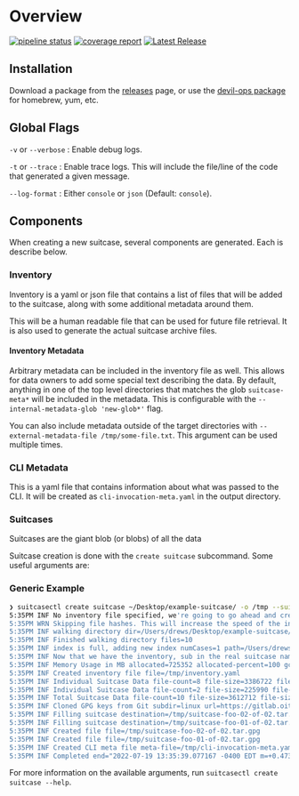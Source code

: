 # Overview

[![pipeline status](https://gitlab.oit.duke.edu/devil-ops/data-suitcase/badges/main/pipeline.svg)](https://gitlab.oit.duke.edu/devil-ops/data-suitcase/-/commits/main)
[![coverage report](https://gitlab.oit.duke.edu/devil-ops/data-suitcase/badges/main/coverage.svg)](https://gitlab.oit.duke.edu/devil-ops/data-suitcase/-/commits/main)
[![Latest Release](https://gitlab.oit.duke.edu/devil-ops/data-suitcase/-/badges/release.svg)](https://gitlab.oit.duke.edu/devil-ops/data-suitcase/-/releases)

## Installation

Download a package from the
[releases](https://gitlab.oit.duke.edu/devil-ops/data-suitcase/-/releases) page,
or use the [devil-ops
package](https://gitlab.oit.duke.edu/devil-ops/installing-devil-ops-packages)
for homebrew, yum, etc.

## Global Flags

`-v` or `--verbose` : Enable debug logs.

`-t` or `--trace` : Enable trace logs. This will include the file/line of the
code that generated a given message.

`--log-format` : Either `console` or `json` (Default: `console`).

## Components

When creating a new suitcase, several components are generated. Each is describe
below.

### Inventory

Inventory is a yaml or json file that contains a list of files that will be
added to the suitcase, along with some additional metadata around them.

This will be a human readable file that can be used for future file retrieval.
It is also used to generate the actual suitcase archive files.

#### Inventory Metadata

Arbitrary metadata can be included in the inventory file as well. This allows
for data owners to add some special text describing the data. By default,
anything in one of the top level directories that matches the glob
`suitcase-meta*` will be included in the metadata. This is configurable with the
`--internal-metadata-glob 'new-glob*'` flag.

You can also include metadata outside of the target directories with
`--external-metadata-file /tmp/some-file.txt`. This argument can be used
multiple times.

### CLI Metadata

This is a yaml file that contains information about what was passed to the CLI.
It will be created as `cli-invocation-meta.yaml` in the output directory.

### Suitcases

Suitcases are the giant blob (or blobs) of all the data

Suitcase creation is done with the `create suitcase` subcommand. Some useful
arguments are:

### Generic Example

```bash
❯ suitcasectl create suitcase ~/Desktop/example-suitcase/ -o /tmp --suitcase-format ".tar.gpg" --max-suitcase-size="3.5Mb" --user=foo
5:35PM INF No inventory file specified, we're going to go ahead and create one
5:35PM WRN Skipping file hashes. This will increase the speed of the inventory, but will not be able to verify the integrity of the files.
5:35PM INF walking directory dir=/Users/drews/Desktop/example-suitcase/
5:35PM INF Finished walking directory files=10
5:35PM INF index is full, adding new index numCases=1 path=/Users/drews/Desktop/example-suitcase/20220221_100626.jpeg size=225122
5:35PM INF Now that we have the inventory, sub in the real suitcase names
5:35PM INF Memory Usage in MB allocated=725352 allocated-percent=100 gc-count=0 system=8735760 total-allocated=725352
5:35PM INF Created inventory file file=/tmp/inventory.yaml
5:35PM INF Individual Suitcase Data file-count=8 file-size=3386722 file-size-human="3.4 MB" index=1
5:35PM INF Individual Suitcase Data file-count=2 file-size=225990 file-size-human="226 kB" index=2
5:35PM INF Total Suitcase Data file-count=10 file-size=3612712 file-size-human="3.6 MB"
5:35PM INF Cloned GPG keys from Git subdir=linux url=https://gitlab.oit.duke.edu/oit-ssi-systems/staff-public-keys.git
5:35PM INF Filling suitcase destination=/tmp/suitcase-foo-02-of-02.tar.gpg encryptInner=false format=tar.gpg index=2
5:35PM INF Filling suitcase destination=/tmp/suitcase-foo-01-of-02.tar.gpg encryptInner=false format=tar.gpg index=1
5:35PM INF Created file file=/tmp/suitcase-foo-02-of-02.tar.gpg
5:35PM INF Created file file=/tmp/suitcase-foo-01-of-02.tar.gpg
5:35PM INF Created CLI meta file meta-file=/tmp/cli-invocation-meta.yaml
5:35PM INF Completed end="2022-07-19 13:35:39.077167 -0400 EDT m=+0.473826130" runtime=471.334499ms start="2022-07-19 13:35:38.605818 -0400 EDT m=+0.002491631"
```

For more information on the available arguments, run `suitcasectl create suitcase --help`.
